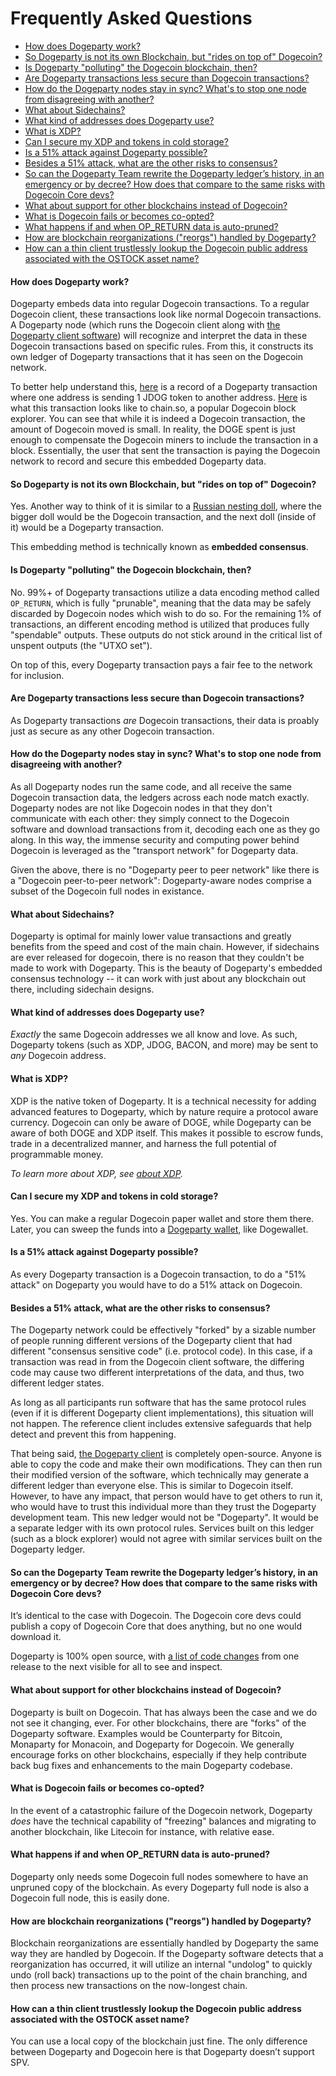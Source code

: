 # Frequently Asked Questions

- [How does Dogeparty work?](#how-does-dogeparty-work)
- [So Dogeparty is not its own Blockchain, but "rides on top of" Dogecoin?](#so-dogeparty-is-not-its-own-blockchain-but-rides-on-top-of-dogecoin)
- [Is Dogeparty "polluting" the Dogecoin blockchain, then?](#is-dogeparty-polluting-the-dogecoin-blockchain-then)
- [Are Dogeparty transactions less secure than Dogecoin transactions?](#are-dogeparty-transactions-less-secure-than-dogecoin-transactions)
- [How do the Dogeparty nodes stay in sync? What's to stop one node from disagreeing with another?](#how-do-the-dogeparty-nodes-stay-in-sync-whats-to-stop-one-node-from-disagreeing-with-another)
- [What about Sidechains?](#what-about-sidechains)
- [What kind of addresses does Dogeparty use?](#what-kind-of-addresses-does-dogeparty-use)
- [What is XDP?](#what-is-xdp)
- [Can I secure my XDP and tokens in cold storage?](#can-i-secure-my-xdp-and-tokens-in-cold-storage)
- [Is a 51% attack against Dogeparty possible?](#is-a-51-attack-against-dogeparty-possible)
- [Besides a 51% attack, what are the other risks to consensus?](#besides-a-51-attack-what-are-the-other-risks-to-consensus)
- [So can the Dogeparty Team rewrite the Dogeparty ledger’s history, in an emergency or by decree? How does that compare to the same risks with Dogecoin Core devs?](#so-can-the-dogeparty-team-rewrite-the-dogeparty-ledgers-history-in-an-emergency-or-by-decree-how-does-that-compare-to-the-same-risks-with-dogecoin-core-devs)
- [What about support for other blockchains instead of Dogecoin?](#what-about-support-for-other-blockchains-instead-of-dogecoin)
- [What is Dogecoin fails or becomes co-opted?](#what-is-dogecoin-fails-or-becomes-co-opted)
- [What happens if and when OP_RETURN data is auto-pruned?](#what-happens-if-and-when-op_return-data-is-auto-pruned)
- [How are blockchain reorganizations ("reorgs") handled by Dogeparty?](#how-are-blockchain-reorganizations-reorgs-handled-by-dogeparty)
- [How can a thin client trustlessly lookup the Dogecoin public address associated with the OSTOCK asset name?](#how-can-a-thin-client-trustlessly-lookup-the-dogecoin-public-address-associated-with-the-ostock-asset-name)

#### How does Dogeparty work?

Dogeparty embeds data into regular Dogecoin transactions. To a regular Dogecoin client, these transactions look like normal Dogecoin transactions. A Dogeparty node (which runs the Dogecoin client along with [the Dogeparty client software](https://github.com/DogepartyXDP/dogeparty-lib)) will recognize and interpret the data in these Dogecoin transactions based on specific rules. From this, it constructs its own ledger of Dogeparty transactions that it has seen on the Dogecoin network.

To better help understand this, [here](https://dogeparty.xchain.io/tx/3515b1da00d86731c5e38a30176ca464bbcba785bc11155afa6c748a155bd218) is a record of a Dogeparty transaction where one address is sending 1 JDOG token to another address. [Here](https://chain.so/tx/DOGE/3515b1da00d86731c5e38a30176ca464bbcba785bc11155afa6c748a155bd218) is what this transaction looks like to chain.so, a popular Dogecoin block explorer. You can see that while it is indeed a Dogecoin transaction, the amount of Dogecoin moved is small. In reality, the DOGE spent is just enough to compensate the Dogecoin miners to include the transaction in a block. Essentially, the user that sent the transaction is paying the Dogecoin network to record and secure this embedded Dogeparty data.

#### So Dogeparty is not its own Blockchain, but "rides on top of" Dogecoin?

Yes. Another way to think of it is similar to a [Russian nesting doll](https://en.wikipedia.org/wiki/Matryoshka_doll), where the bigger doll would be the Dogecoin transaction, and the next doll (inside of it) would be a Dogeparty transaction.

This embedding method is technically known as **embedded consensus**.

#### Is Dogeparty "polluting" the Dogecoin blockchain, then?

No. 99%+ of Dogeparty transactions utilize a data encoding method called `OP_RETURN`, which is fully "prunable", meaning that the data may be safely discarded by Dogecoin nodes which wish to do so. For the remaining 1% of transactions, an different encoding method is utilized that produces fully "spendable" outputs. These outputs do not stick around in the critical list of unspent outputs (the "UTXO set").

On top of this, every Dogeparty transaction pays a fair fee to the network for inclusion.

#### Are Dogeparty transactions less secure than Dogecoin transactions?

As Dogeparty transactions _are_ Dogecoin transactions, their data is proably just as secure as any other Dogecoin transaction.

#### How do the Dogeparty nodes stay in sync? What's to stop one node from disagreeing with another?

As all Dogeparty nodes run the same code, and all receive the same Dogecoin transaction data, the ledgers across each node match exactly. Dogeparty nodes are not like Dogecoin nodes in that they don't communicate with each other: they simply connect to the Dogecoin software and download transactions from it, decoding each one as they go along. In this way, the immense security and computing power behind Dogecoin is leveraged as the "transport network" for Dogeparty data.

Given the above, there is no "Dogeparty peer to peer network" like there is a "Dogecoin peer-to-peer network": Dogeparty-aware nodes comprise a subset of the Dogecoin full nodes in existance.

#### What about Sidechains?

Dogeparty is optimal for mainly lower value transactions and greatly benefits from the speed and cost of the main chain. However, if sidechains are ever released for dogecoin, there is no reason that they couldn't be made to work with Dogeparty. This is the beauty of Dogeparty's embedded consensus technology -- it can work with just about any blockchain out there, including sidechain designs.

#### What kind of addresses does Dogeparty use?

_Exactly_ the same Dogecoin addresses we all know and love. As such, Dogeparty tokens (such as XDP, JDOG, BACON, and more) may be sent to _any_ Dogecoin address.

#### What is XDP?

XDP is the native token of Dogeparty. It is a technical necessity for adding advanced features to Dogeparty, which by nature require a protocol aware currency. Dogecoin can only be aware of DOGE, while Dogeparty can be aware of both DOGE and XDP itself. This makes it possible to escrow funds, trade in a decentralized manner, and harness the full potential of programmable money.

*To learn more about XDP, see [about XDP](FAQ-XDP.md).*

#### Can I secure my XDP and tokens in cold storage?

Yes. You can make a regular Dogecoin paper wallet and store them there. Later, you can sweep the funds into a [Dogeparty wallet](https://dogeparty.net/wallets/), like Dogewallet.

#### Is a 51% attack against Dogeparty possible?

As every Dogeparty transaction is a Dogecoin transaction, to do a "51% attack" on Dogeparty you would have to do a 51% attack on Dogecoin.

#### Besides a 51% attack, what are the other risks to consensus?

The Dogeparty network could be effectively "forked" by a sizable number of people running different versions of the Dogeparty client that had different "consensus sensitive code" (i.e. protocol code). In this case, if a transaction was read in from the Dogecoin client software, the differing code may cause two different interpretations of the data, and thus, two different ledger states.

As long as all participants run software that has the same protocol rules (even if it is different Dogeparty client implementations), this situation will not happen. The reference client includes extensive safeguards that help detect and prevent this from happening.

That being said, [the Dogeparty client](https://github.com/DogepartyXDP/dogeparty-lib) is completely open-source. Anyone is able to copy the code and make their own modifications. They can then run their modified version of the software, which technically may generate a different ledger than everyone else. This is similar to Dogecoin itself. However, to have any impact, that person would have to get others to run it, who would have to trust this individual more than they trust the Dogeparty development team. This new ledger would not be "Dogeparty". It would be a separate ledger with its own protocol rules. Services built on this ledger (such as a block explorer) would not agree with similar services built on the Dogeparty ledger.

#### So can the Dogeparty Team rewrite the Dogeparty ledger’s history, in an emergency or by decree? How does that compare to the same risks with Dogecoin Core devs?

It’s identical to the case with Dogecoin. The Dogecoin core devs could publish a copy of Dogecoin Core that does anything, but no one would download it.

Dogeparty is 100% open source, with [a list of code changes](https://github.com/DogepartyXDP/dogeparty-lib/releases) from one release to the next visible for all to see and inspect.

#### What about support for other blockchains instead of Dogecoin?

Dogeparty is built on Dogecoin. That has always been the case and we do not see it changing, ever. For other blockchains, there are "forks" of the Dogeparty software. Examples would be Counterparty for Bitcoin, Monaparty for Monacoin, and Dogeparty for Dogecoin. We generally encourage forks on other blockchains, especially if they help contribute back bug fixes and enhancements to the main Dogeparty codebase.

#### What is Dogecoin fails or becomes co-opted?

In the event of a catastrophic failure of the Dogecoin network, Dogeparty _does_ have the technical capability of "freezing" balances and migrating to another blockchain, like Litecoin for instance, with relative ease.

#### What happens if and when OP_RETURN data is auto-pruned?

Dogeparty only needs some Dogecoin full nodes somewhere to have an unpruned copy of the blockchain. As every Dogeparty full node is also a Dogecoin full node, this is easily done.

#### How are blockchain reorganizations ("reorgs") handled by Dogeparty?

Blockchain reorganizations are essentially handled by Dogeparty the same way they are handled by Dogecoin. If the Dogeparty software detects that a reorganization has occurred, it will utilize an internal "undolog" to quickly undo (roll back) transactions up to the point of the chain branching, and then process new transactions on the now-longest chain.

#### How can a thin client trustlessly lookup the Dogecoin public address associated with the OSTOCK asset name?

You can use a local copy of the blockchain just fine. The only difference between Dogeparty and Dogecoin here is that Dogeparty doesn’t support SPV. 
